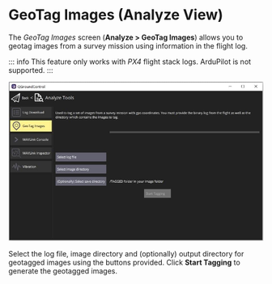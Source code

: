 # GeoTag Images (Analyze View)

The _GeoTag Images_ screen (**Analyze > GeoTag Images**) allows you to geotag images from a survey mission using information in the flight log.

::: info
This feature only works with _PX4_ flight stack logs.
ArduPilot is not supported.
:::

![Analyze View GeoTag Images](../../../assets/analyze/geotag_images.jpg)

Select the log file, image directory and (optionally) output directory for geotagged images using the buttons provided.
Click **Start Tagging** to generate the geotagged images.

